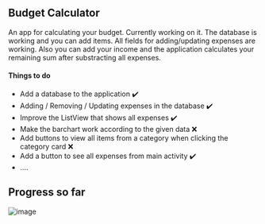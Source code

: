 ## Budget Calculator
An app for calculating your budget. Currently working on it.
The database is working and you can add items. All fields for adding/updating expenses are working. Also you can add your income and the application calculates your remaining sum after substracting all expenses.

#### Things to do
- Add a database to the application :heavy_check_mark:
- Adding / Removing / Updating expenses in the database :heavy_check_mark:
- Improve the ListView that shows all expenses :heavy_check_mark: 
- Make the barchart work according to the given data :x:
- Add buttons to view all items from a category when clicking the category card :x:
- Add a button to see all expenses from main activity :heavy_check_mark: 
- ....

## Progress so far

![image](https://drive.google.com/uc?export=view&id=1IGhusCBd1ATfvkx43Z_kDRJlTLoq3XGN)
